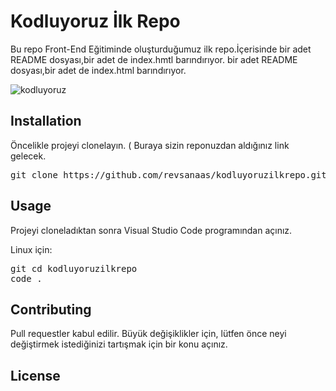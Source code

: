 
# **Kodluyoruz İlk Repo**
Bu repo [](Kodluyoruz) Front-End Eğitiminde oluşturduğumuz ilk repo.İçerisinde bir adet README dosyası,bir adet de index.hmtl barındırıyor.
bir adet README dosyası,bir adet de index.html barındırıyor.

![kodluyoruz](https://media.kommunity.com/communities/kodluyoruz/17637/27971846_748761281998348_2999043640998413504_n.png?p=community-800)

## **Installation**

<p>Öncelikle projeyi clonelayın. ( Buraya sizin reponuzdan aldığınız link gelecek. </p>

<pre>git clone https://github.com/revsanaas/kodluyoruzilkrepo.git</pre>
 
 ## **Usage**

 <p>Projeyi cloneladıktan sonra Visual Studio Code programından açınız.</p>

 Linux için:
<div>
<pre>git cd kodluyoruzilkrepo
code . </pre>
 </div>

 ## **Contributing**

<p> Pull requestler kabul edilir. Büyük değişiklikler için, lütfen önce neyi değiştirmek istediğinizi tartışmak için bir konu açınız.</p>

## **License**



